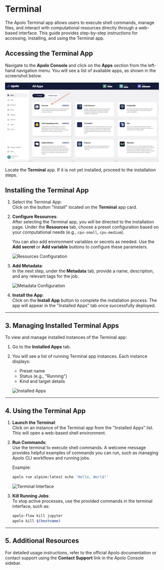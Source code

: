 # Terminal

The Apolo Terminal app allows users to execute shell commands, manage files, and interact with computational resources directly through a web-based interface. This guide provides step-by-step instructions for accessing, installing, and using the Terminal app.

## Accessing the Terminal App

Navigate to the **Apolo Console** and click on the **Apps** section from the left-hand navigation menu. You will see a list of available apps, as shown in the screenshot below.  

![All Apps View](<../../../.gitbook/assets/console_screenshots/Terminal_app_1.png>)  

Locate the **Terminal** app. If it is not yet installed, proceed to the installation steps.  

## Installing the Terminal App 

1. Select the Terminal App:  
   Click on the button "Install" located on the **Terminal** app card.  
   
2. **Configure Resources**:  
   After selecting the Terminal app, you will be directed to the installation page. Under the **Resources** tab, choose a preset configuration based on your computational needs (e.g., `cpu-small`, `cpu-medium`).  
   
   You can also add environment variables or secrets as needed. Use the **Add secret** or **Add variable** buttons to configure these parameters.  

   ![Resources Configuration](https://example-link.com/screenshot2)  

3. **Add Metadata**:  
   In the next step, under the **Metadata** tab, provide a name, description, and any relevant tags for the job.  

   ![Metadata Configuration](https://example-link.com/screenshot3)  

4. **Install the App**:  
   Click on the **Install App** button to complete the installation process. The app will appear in the "Installed Apps" tab once successfully deployed.  

---

## **3. Managing Installed Terminal Apps**  

To view and manage installed instances of the Terminal app:  

1. Go to the **Installed Apps** tab.  
2. You will see a list of running Terminal app instances. Each instance displays:  
   - Preset name  
   - Status (e.g., "Running")  
   - Kind and target details  

   ![Installed Apps](https://example-link.com/screenshot4)  

---

## **4. Using the Terminal App**  

1. **Launch the Terminal**:  
   Click on an instance of the Terminal app from the "Installed Apps" list. This will open a web-based shell environment.  

2. **Run Commands**:  
   Use the terminal to execute shell commands. A welcome message provides helpful examples of commands you can run, such as managing Apolo CLI workflows and running jobs.  

   Example:  
   ```bash
   apolo run alpine:latest echo 'Hello, World!'
   ```  

   ![Terminal Interface](https://example-link.com/screenshot5)  

3. **Kill Running Jobs**:  
   To stop active processes, use the provided commands in the terminal interface, such as:  
   ```bash
   apolo-flow kill jupyter
   apolo kill $(hostname)
   ```  

---

## **5. Additional Resources**  

For detailed usage instructions, refer to the official Apolo documentation or contact support using the **Contact Support** link in the Apolo Console sidebar.  
